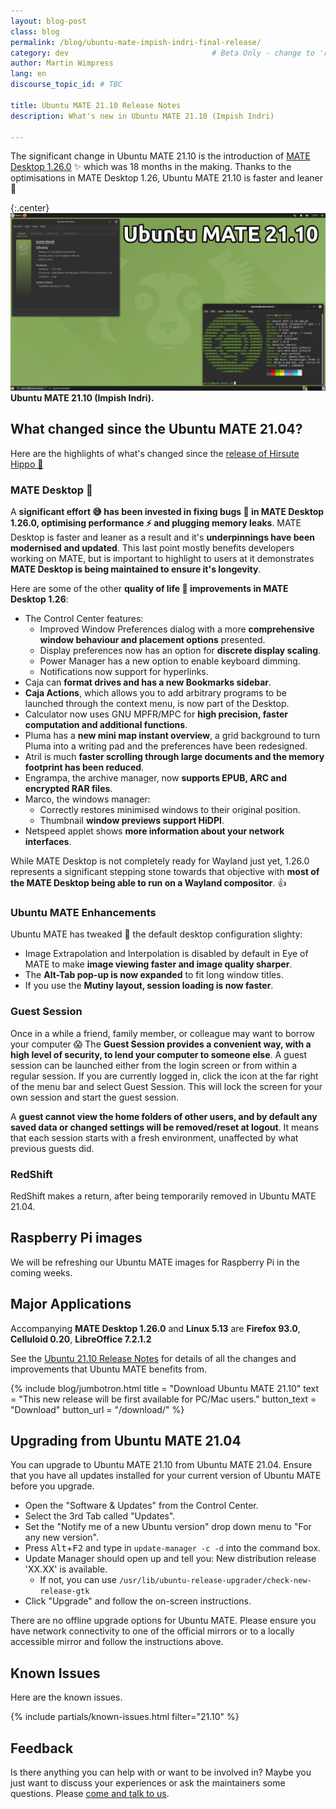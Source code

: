 ```yaml
---
layout: blog-post
class: blog
permalink: /blog/ubuntu-mate-impish-indri-final-release/
category: dev                                # Beta Only - change to 'release'
author: Martin Wimpress
lang: en
discourse_topic_id: # TBC

title: Ubuntu MATE 21.10 Release Notes
description: What's new in Ubuntu MATE 21.10 (Impish Indri)

---
```


The significant change in Ubuntu MATE 21.10 is the introduction of [MATE Desktop
1.26.0](https://mate-desktop.org/blog/2021-08-08-mate-1-26-released/) ✨ which was
18 months in the making. Thanks to the optimisations in MATE Desktop 1.26, Ubuntu
MATE 21.10 is faster and leaner 💪

{:.center}
![Ubuntu MATE 21.10](/images/blog/impish/impish-indri-desktop.png)
**Ubuntu MATE 21.10 (Impish Indri).**

## What changed since the Ubuntu MATE 21.04?

Here are the highlights of what's changed since the [release of Hirsute
Hippo 🦛](https://ubuntu-mate.org/blog/ubuntu-mate-hirsute-hippo-release-notes/)

### MATE Desktop 🧉

A **significant effort 😅 has been invested in fixing bugs 🐛 in MATE Desktop 1.26.0,
optimising performance ⚡ and plugging memory leaks**. MATE Desktop is faster and
leaner as a result and it's **underpinnings have been modernised and updated**. This
last point mostly benefits developers working on MATE, but is important to
highlight to users at it demonstrates **MATE Desktop is being maintained to ensure it's longevity**.

Here are some of the other **quality of life 💌 improvements in MATE Desktop 1.26**:

  * The Control Center features:
    * Improved Window Preferences dialog with a more **comprehensive window behaviour and placement options** presented.
    * Display preferences now has an option for **discrete display scaling**.
    * Power Manager has a new option to enable keyboard dimming.
    * Notifications now support for hyperlinks.
  * Caja can **format drives and has a new Bookmarks sidebar**.
  * **Caja Actions**, which allows you to add arbitrary programs to be launched through the context menu, is now part of the Desktop.
  * Calculator now uses GNU MPFR/MPC for **high precision, faster computation and additional functions**.
  * Pluma has a **new mini map instant overview**, a grid background to turn Pluma into a writing pad and the preferences have been redesigned.
  * Atril is much **faster scrolling through large documents and the memory footprint has been reduced**.
  * Engrampa, the archive manager, now **supports EPUB, ARC and encrypted RAR files**.
  * Marco, the windows manager:
    * Correctly restores minimised windows to their original position.
    * Thumbnail **window previews support HiDPI**.
  * Netspeed applet shows **more information about your network interfaces**.

While MATE Desktop is not completely ready for Wayland just yet, 1.26.0
represents a significant stepping stone towards that objective with **most of the
MATE Desktop being able to run on a Wayland compositor**. 👍

### Ubuntu MATE Enhancements

Ubuntu MATE has tweaked 🔧 the default desktop configuration slighty:

  * Image Extrapolation and Interpolation is disabled by default in Eye of MATE to make **image viewing faster and image quality sharper**.
  * The **Alt-Tab pop-up is now expanded** to fit long window titles.
  * If you use the **Mutiny layout, session loading is now faster**.

### Guest Session

Once in a while a friend, family member, or colleague may want to borrow your
computer 😱 The **Guest Session provides a convenient way, with a high level of
security, to lend your computer to someone else**. A guest session can be launched
either from the login screen or from within a regular session. If you are
currently logged in, click the icon at the far right of the menu bar and select
Guest Session. This will lock the screen for your own session and start the
guest session.

A **guest cannot view the home folders of other users, and by default any saved
data or changed settings will be removed/reset at logout**. It means that each
session starts with a fresh environment, unaffected by what previous guests did.

### RedShift

RedShift makes a return, after being temporarily removed in Ubuntu MATE 21.04.

## Raspberry Pi images

We will be refreshing our Ubuntu MATE images for Raspberry Pi in the coming
weeks.

## Major Applications

Accompanying **MATE Desktop 1.26.0** and **Linux 5.13** are **Firefox 93.0**,
**Celluloid 0.20**, **LibreOffice 7.2.1.2**

See the [Ubuntu 21.10 Release Notes](https://discourse.ubuntu.com/t/impish-indri-release-notes/21951)
for details of all the changes and improvements that Ubuntu MATE benefits from.

{% include blog/jumbotron.html
    title = "Download Ubuntu MATE 21.10"
    text = "This new release will be first available for PC/Mac users."
    button_text = "Download"
    button_url = "/download/"
%}

## Upgrading from Ubuntu MATE 21.04

You can upgrade to Ubuntu MATE 21.10 from Ubuntu MATE 21.04. Ensure that you
have all updates installed for your current version of Ubuntu MATE before you
upgrade.

  * Open the "Software & Updates" from the Control Center.
  * Select the 3rd Tab called "Updates".
  * Set the "Notify me of a new Ubuntu version" drop down menu to "For any new version".
  * Press <kbd>Alt</kbd>+<kbd>F2</kbd> and type in `update-manager -c -d` into the command box.
  * Update Manager should open up and tell you: New distribution release 'XX.XX' is available.
    * If not, you can use `/usr/lib/ubuntu-release-upgrader/check-new-release-gtk`
  * Click "Upgrade" and follow the on-screen instructions.

There are no offline upgrade options for Ubuntu MATE. Please ensure you have
network connectivity to one of the official mirrors or to a locally accessible
mirror and follow the instructions above.

## Known Issues

Here are the known issues.

{% include partials/known-issues.html filter="21.10" %}

## Feedback

Is there anything you can help with or want to be involved in? Maybe you just
want to discuss your experiences or ask the maintainers some questions. Please
[come and talk to us](https://ubuntu-mate.community/).

